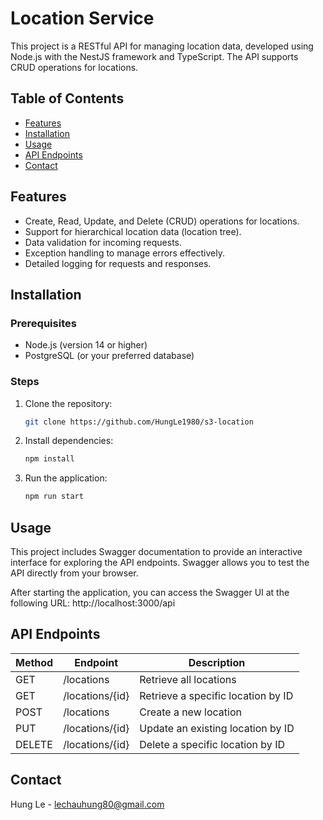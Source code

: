 # Location Service

This project is a RESTful API for managing location data, developed using Node.js with the NestJS framework and TypeScript. The API supports CRUD operations for locations.

## Table of Contents

- [Features](#features)
- [Installation](#installation)
- [Usage](#usage)
- [API Endpoints](#api-endpoints)
- [Contact](#contact)


## Features

- Create, Read, Update, and Delete (CRUD) operations for locations.
- Support for hierarchical location data (location tree).
- Data validation for incoming requests.
- Exception handling to manage errors effectively.
- Detailed logging for requests and responses.

## Installation

### Prerequisites

- Node.js (version 14 or higher)
- PostgreSQL (or your preferred database)

### Steps

1. Clone the repository:

   ```bash
   git clone https://github.com/HungLe1980/s3-location
2. Install dependencies:

   ```bash
   npm install
3. Run the application:

   ```bash
   npm run start

## Usage

This project includes Swagger documentation to provide an interactive interface for exploring the API endpoints. Swagger allows you to test the API directly from your browser.

After starting the application, you can access the Swagger UI at the following URL: http://localhost:3000/api

## API Endpoints

| Method | Endpoint            | Description                              |
|--------|---------------------|------------------------------------------|
| GET    | /locations          | Retrieve all locations                   |
| GET    | /locations/{id}     | Retrieve a specific location by ID       |
| POST   | /locations          | Create a new location                    |
| PUT    | /locations/{id}     | Update an existing location by ID        |
| DELETE | /locations/{id}     | Delete a specific location by ID         |


## Contact
Hung Le - lechauhung80@gmail.com